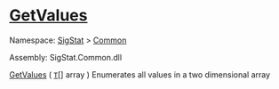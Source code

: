 # [GetValues](./ArrayExtension-100663385.md)

Namespace: [SigStat]() > [Common](./../README.md)

Assembly: SigStat.Common.dll

[GetValues](./ArrayExtension-100663385.md) ( [`T`](./ArrayExtension-100663385.md)[] array )              Enumerates all values in a two dimensional array
